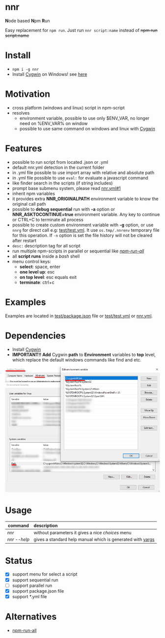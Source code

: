 # nnr

**N**ode based **N**pm **R**un

Easy replacement for `npm run`. Just run `nnr script:name` instead of ~~npm run script:name~~

# Install 
* ```npm i -g nnr```
* Install [Cygwin](https://www.cygwin.com/) on Windows! see [here](#Dependencies)

# Motivation
* cross platform (windows and linux) script in npm-script
* resolves
    * environment variable, possible to use only $ENV_VAR, no longer need on %ENV_VAR% on window
    * possible to use same command on windows and linux with [Cygwin](https://www.cygwin.com/)


# Features

* possible to run script from located .json or .yml
* default nnr.yml detection in the current folder
* in .yml file possible to use import array with relative and absolute path
* in .yml file possible to use `eval:` for evaluate a javascript command
* like finder search in the scripts (if string includes)
* prompt base submenu system, please read [nnr.yml#1](nnr.yml#1)
* inherit npm variables
* it provides extra **NNR_ORIGINALPATH** environment variable to know the original call path
* possible to **debug sequential** run with **-a** option or **NNR_ASKTOCONTINUE=true** environment variable. Any key to continue or CTRL+C to terminate all process
* possible to create custom environment variable with **-g** option, or use `nnrg` for direct call e.g: [test/test.yml](test/test.yml#23). It use `os.tmp/.nnrenv` temporary file for this operation. If `-n` option is set the file history will not be cleared after restart
* `desc:` description tag for all script
* run multiple npm-scripts in parallel or sequential like *[npm-run-all](https://github.com/mysticatea/npm-run-all)*
* all **script runs** inside a *bash* shell
* menu control keys:
  * **select**: space, enter
  * **one level up**: esc
  * **on top level**: esc equals exit
  * **terminate**: ctrl+c
# Examples

Examples are located in [test/package.json](test/package.json) file or [test/test.yml](test/test.yml) or [nnr.yml](nnr.yml).

# Dependencies

* Install [Cygwin](https://www.cygwin.com/)
* **IMPORTANT!! Add** Cygwin **path** to **Environment** variables to **top** level, which replace the default windows commands like find and etc.

![Alt text](/docs/windows_settings.png?raw=true)

# Usage

| command        | description|
| ------------- |:-------------|
| *nnr* | without parameters it gives a nice *choices* menu |
| *nnr --help* | gives a standard help manual which is generated with [yargs](https://www.npmjs.com/package/yargs)|


# Status

* [x] support menu for select a script
* [x] support sequential run
* [ ] support parallel run
* [x] support package.json file
* [x] support *.yml file

# Alternatives

* [npm-run-all](https://github.com/mysticatea/npm-run-all)